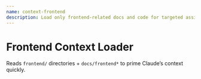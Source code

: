 ```yaml
---
name: context-frontend
description: Load only frontend‑related docs and code for targeted assistance.
---
```

# Frontend Context Loader

Reads `frontend/` directories + `docs/frontend*` to prime Claude’s context quickly.
